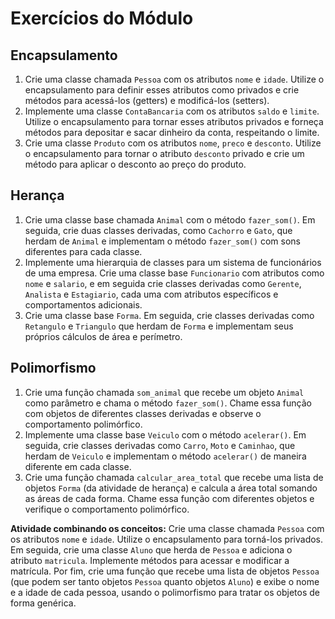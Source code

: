 # Exercícios do Módulo

## Encapsulamento

1. Crie uma classe chamada `Pessoa` com os atributos `nome` e `idade`. Utilize o encapsulamento para definir esses atributos como privados e crie métodos para acessá-los (getters) e modificá-los (setters).
2. Implemente uma classe `ContaBancaria` com os atributos `saldo` e `limite`. Utilize o encapsulamento para tornar esses atributos privados e forneça métodos para depositar e sacar dinheiro da conta, respeitando o limite.
3. Crie uma classe `Produto` com os atributos `nome`, `preco` e `desconto`. Utilize o encapsulamento para tornar o atributo `desconto` privado e crie um método para aplicar o desconto ao preço do produto.

## Herança

1. Crie uma classe base chamada `Animal` com o método `fazer_som()`. Em seguida, crie duas classes derivadas, como `Cachorro` e `Gato`, que herdam de `Animal` e implementam o método `fazer_som()` com sons diferentes para cada classe.
2. Implemente uma hierarquia de classes para um sistema de funcionários de uma empresa. Crie uma classe base `Funcionario` com atributos como `nome` e `salario`, e em seguida crie classes derivadas como `Gerente`, `Analista` e `Estagiario`, cada uma com atributos específicos e comportamentos adicionais.
3. Crie uma classe base `Forma`. Em seguida, crie classes derivadas como `Retangulo` e `Triangulo` que herdam de `Forma` e implementam seus próprios cálculos de área e perímetro.

## Polimorfismo

1. Crie uma função chamada `som_animal` que recebe um objeto `Animal` como parâmetro e chama o método `fazer_som()`. Chame essa função com objetos de diferentes classes derivadas e observe o comportamento polimórfico.
2. Implemente uma classe base `Veiculo` com o método `acelerar()`. Em seguida, crie classes derivadas como `Carro`, `Moto` e `Caminhao`, que herdam de `Veiculo` e implementam o método `acelerar()` de maneira diferente em cada classe.
3. Crie uma função chamada `calcular_area_total` que recebe uma lista de objetos `Forma` (da atividade de herança) e calcula a área total somando as áreas de cada forma. Chame essa função com diferentes objetos e verifique o comportamento polimórfico.

**Atividade combinando os conceitos:**
Crie uma classe chamada `Pessoa` com os atributos `nome` e `idade`. Utilize o encapsulamento para torná-los privados. Em seguida, crie uma classe `Aluno` que herda de `Pessoa` e adiciona o atributo `matricula`. Implemente métodos para acessar e modificar a matrícula. Por fim, crie uma função que recebe uma lista de objetos `Pessoa` (que podem ser tanto objetos `Pessoa` quanto objetos `Aluno`) e exibe o nome e a idade de cada pessoa, usando o polimorfismo para tratar os objetos de forma genérica.
